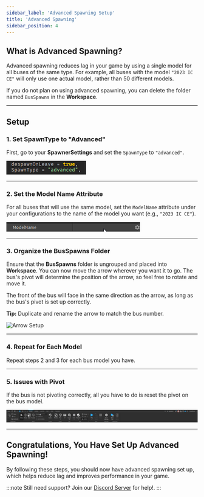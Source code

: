 ```yaml
---
sidebar_label: 'Advanced Spawning Setup'
title: 'Advanced Spawning'
sidebar_position: 4
---
```


## What is Advanced Spawning?

Advanced spawning reduces lag in your game by using a single model for all buses of the same type. For example, all buses with the model `"2023 IC CE"` will only use one actual model, rather than 50 different models.

If you do not plan on using advanced spawning, you can delete the folder named `BusSpawns` in the **Workspace**.

---

## Setup

### 1. Set SpawnType to "Advanced"

First, go to your **SpawnerSettings** and set the `SpawnType` to `"advanced"`.

![Advanced Spawning Setup](./advanced1.png)

---

### 2. Set the Model Name Attribute

For all buses that will use the same model, set the `ModelName` attribute under your configurations to the name of the model you want (e.g., `"2023 IC CE"`).

![Setting Model Name](./gif-4.gif)

---

### 3. Organize the BusSpawns Folder

Ensure that the **BusSpawns** folder is ungrouped and placed into **Workspace**. You can now move the arrow wherever you want it to go. The bus's pivot will determine the position of the arrow, so feel free to rotate and move it.

The front of the bus will face in the same direction as the arrow, as long as the bus's pivot is set up correctly. 

**Tip:** Duplicate and rename the arrow to match the bus number.

![Arrow Setup](./gif-5.gif)

---

### 4. Repeat for Each Model

Repeat steps 2 and 3 for each bus model you have.

---

### 5. Issues with Pivot

If the bus is not pivoting correctly, all you have to do is reset the pivot on the bus model.

![Pivot Setup](./gif-7.gif)

---

## Congratulations, You Have Set Up Advanced Spawning!

By following these steps, you should now have advanced spawning set up, which helps reduce lag and improves performance in your game.


:::note
Still need support? Join our [Discord Server](https://discord.gg/5k85S4KWSR) for help!.
:::